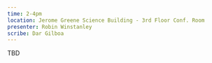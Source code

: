 ```yaml
---
time: 2-4pm
location: Jerome Greene Science Building - 3rd Floor Conf. Room
presenter: Robin Winstanley
scribe: Dar Gilboa
---
```


TBD